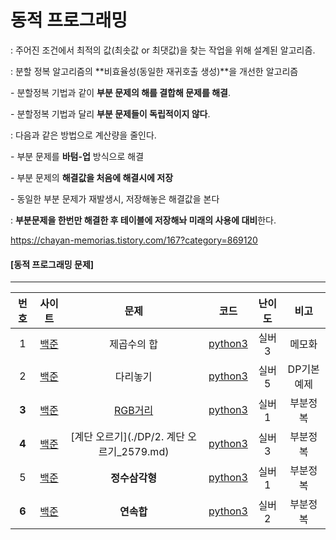 # 동적 프로그래밍

: 주어진 조건에서 최적의 값(최솟값 or 최댓값)을 찾는 작업을 위해 설계된 알고리즘.

: 분할 정복 알고리즘의 **비효율성(동일한 재귀호출 생성)**을 개선한 알고리즘

  \- 분할정복 기법과 같이 **부분 문제의 해를 결합해 문제를 해결**.

  \- 분할정복 기법과 달리 **부분 문제들이 독립적이지 않다**.

: 다음과 같은 방법으로 계산량을 줄인다.

  \- 부분 문제를 **바텀-업** 방식으로 해결

  \- 부분 문제의 **해결값을 처음에 해결시에 저장**

  \- 동일한 부분 문제가 재발생시, 저장해놓은 해결값을 본다

: **부분문제을 한번만 해결한 후 테이블에 저장해놔 미래의 사용에 대비**한다.

https://chayan-memorias.tistory.com/167?category=869120



#### [동적 프로그래밍 문제]

----

| 번호  |                     사이트                      |                    문제                    |                    코드                    | 난이도 |    비고    |
| :---: | :---------------------------------------------: | :----------------------------------------: | :----------------------------------------: | :----: | :--------: |
|   1   |  [백준](https://www.acmicpc.net/problem/1699)   |                제곱수의 합                 | [python3](../Quizes/backjoon/back_1699.py) | 실버3  |   메모화   |
|   2   | [백준](](https://www.acmicpc.net/problem/1010)) |                  다리놓기                  | [python3](../Quizes/backjoon/back_1010.py) | 실버5  | DP기본예제 |
| **3** |  [백준](https://www.acmicpc.net/problem/1149)   |      [RGB거리](./DP/RGB거리_1149.md)       | [python3](../Quizes/backjoon/back_1149.py) | 실버1  |  부분정복  |
| **4** |  [백준](https://www.acmicpc.net/problem/2579)   | [계단 오르기](./DP/2. 계단 오르기_2579.md) | [python3](../Quizes/backjoon/back_2579.py) | 실버3  |  부분정복  |
|   5   |  [백준](https://www.acmicpc.net/problem/1932)   |               **정수삼각형**               | [python3](../Quizes/backjoon/back_1932.py) | 실버1  |  부분정복  |
| **6** |  [백준](https://www.acmicpc.net/problem/1912)   |                 **연속합**                 | [python3](../Quizes/backjoon/back_1912.py) | 실버2  |  부분정복  |

